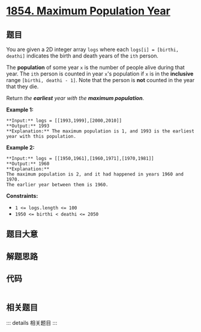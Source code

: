 # [1854. Maximum Population Year](https://leetcode.com/problems/maximum-population-year)

## 题目

You are given a 2D integer array `logs` where each `logs[i] = [birthi,
deathi]` indicates the birth and death years of the `ith` person.

The **population** of some year `x` is the number of people alive during that
year. The `ith` person is counted in year `x`'s population if `x` is in the
**inclusive** range `[birthi, deathi - 1]`. Note that the person is **not**
counted in the year that they die.

Return _the **earliest** year with the **maximum population**_.



**Example 1:**

    
    
    **Input:** logs = [[1993,1999],[2000,2010]]
    **Output:** 1993
    **Explanation:** The maximum population is 1, and 1993 is the earliest year with this population.
    

**Example 2:**

    
    
    **Input:** logs = [[1950,1961],[1960,1971],[1970,1981]]
    **Output:** 1960
    **Explanation:** 
    The maximum population is 2, and it had happened in years 1960 and 1970.
    The earlier year between them is 1960.



**Constraints:**

  * `1 <= logs.length <= 100`
  * `1950 <= birthi < deathi <= 2050`


## 题目大意

## 解题思路

## 代码

```javascript

```

## 相关题目

::: details 相关题目
:::
